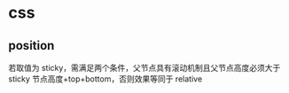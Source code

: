 # css

## position

若取值为 sticky，需满足两个条件，父节点具有滚动机制且父节点高度必须大于 sticky 节点高度+top+bottom，否则效果等同于 relative
